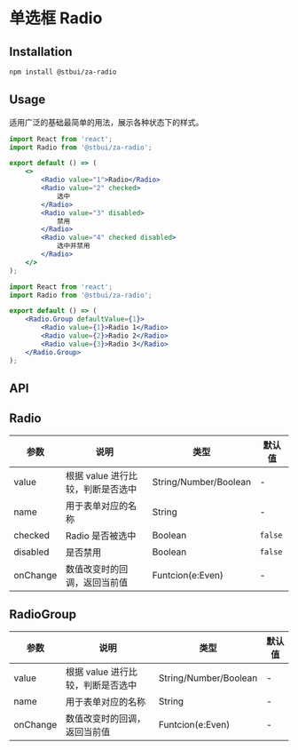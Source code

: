 # 单选框 Radio

## Installation

```sh
npm install @stbui/za-radio
```

## Usage

适用广泛的基础最简单的用法，展示各种状态下的样式。

```jsx
import React from 'react';
import Radio from '@stbui/za-radio';

export default () => (
    <>
        <Radio value="1">Radio</Radio>
        <Radio value="2" checked>
            选中
        </Radio>
        <Radio value="3" disabled>
            禁用
        </Radio>
        <Radio value="4" checked disabled>
            选中并禁用
        </Radio>
    </>
);
```

```jsx
import React from 'react';
import Radio from '@stbui/za-radio';

export default () => (
    <Radio.Group defaultValue={1}>
        <Radio value={1}>Radio 1</Radio>
        <Radio value={2}>Radio 2</Radio>
        <Radio value={3}>Radio 3</Radio>
    </Radio.Group>
);
```

## API

## Radio

| 参数     | 说明                              | 类型                  | 默认值  |
| -------- | --------------------------------- | --------------------- | ------- |
| value    | 根据 value 进行比较，判断是否选中 | String/Number/Boolean | -       |
| name     | 用于表单对应的名称                | String                | -       |
| checked  | Radio 是否被选中                  | Boolean               | `false` |
| disabled | 是否禁用                          | Boolean               | `false` |
| onChange | 数值改变时的回调，返回当前值      | Funtcion(e:Even)      | -       |

## RadioGroup

| 参数     | 说明                              | 类型                  | 默认值 |
| -------- | --------------------------------- | --------------------- | ------ |
| value    | 根据 value 进行比较，判断是否选中 | String/Number/Boolean | -      |
| name     | 用于表单对应的名称                | String                | -      |
| onChange | 数值改变时的回调，返回当前值      | Funtcion(e:Even)      | -      |
